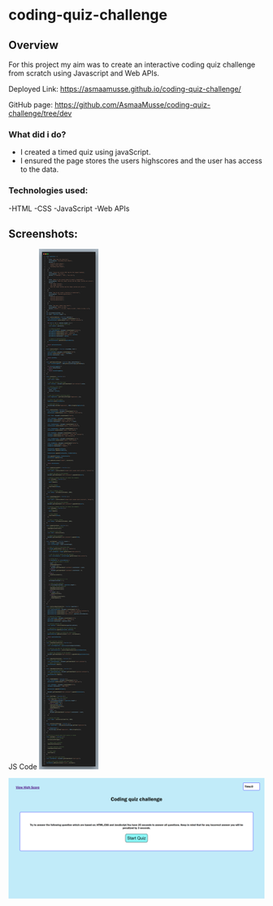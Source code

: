 # coding-quiz-challenge

## Overview

For this project my aim was to create an interactive coding quiz challenge from scratch using Javascript and Web APIs.

Deployed Link: https://asmaamusse.github.io/coding-quiz-challenge/

GitHub page: https://github.com/AsmaaMusse/coding-quiz-challenge/tree/dev

### What did i do?

- I created a timed quiz using javaScript.
- I ensured the page stores the users highscores and the user has access to the data.

### Technologies used:

-HTML
-CSS
-JavaScript
-Web APIs

## Screenshots:

JS Code
![code-screenshot png](./assests/images/screenshots/code.quiz.png)

![website-screenshot jpg](./assests/images/screenshots/quiz-picture.jpg)
